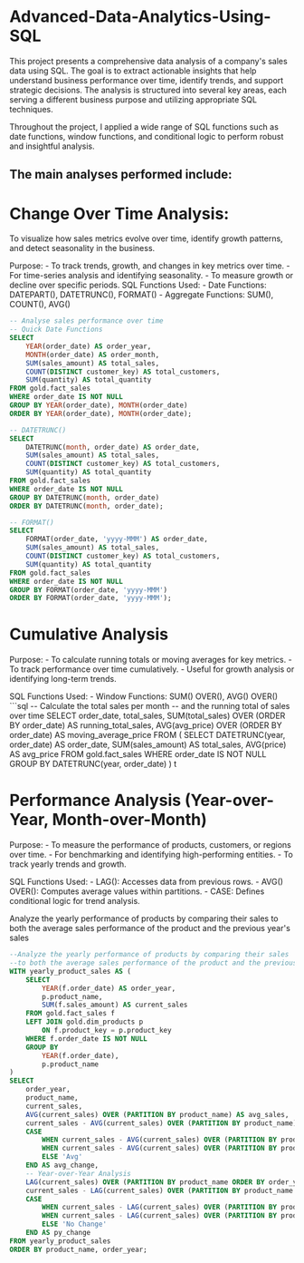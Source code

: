 
# Advanced-Data-Analytics-Using-SQL
This project presents a comprehensive data analysis of a company's sales data using SQL. The goal is to extract actionable insights that help understand business performance over time, identify trends, and support strategic decisions. The analysis is structured into several key areas, each serving a different business purpose and utilizing appropriate SQL techniques.

Throughout the project, I applied a wide range of SQL functions such as date functions, window functions, and conditional logic to perform robust and insightful analysis.

## The main analyses performed include:

# Change Over Time Analysis:
To visualize how sales metrics evolve over time, identify growth patterns, and detect seasonality in the business.

Purpose:
    - To track trends, growth, and changes in key metrics over time.
    - For time-series analysis and identifying seasonality.
    - To measure growth or decline over specific periods.
SQL Functions Used:
    - Date Functions: DATEPART(), DATETRUNC(), FORMAT()
    - Aggregate Functions: SUM(), COUNT(), AVG()
```sql
-- Analyse sales performance over time
-- Quick Date Functions
SELECT
    YEAR(order_date) AS order_year,
    MONTH(order_date) AS order_month,
    SUM(sales_amount) AS total_sales,
    COUNT(DISTINCT customer_key) AS total_customers,
    SUM(quantity) AS total_quantity
FROM gold.fact_sales
WHERE order_date IS NOT NULL
GROUP BY YEAR(order_date), MONTH(order_date)
ORDER BY YEAR(order_date), MONTH(order_date);

-- DATETRUNC()
SELECT
    DATETRUNC(month, order_date) AS order_date,
    SUM(sales_amount) AS total_sales,
    COUNT(DISTINCT customer_key) AS total_customers,
    SUM(quantity) AS total_quantity
FROM gold.fact_sales
WHERE order_date IS NOT NULL
GROUP BY DATETRUNC(month, order_date)
ORDER BY DATETRUNC(month, order_date);

-- FORMAT()
SELECT
    FORMAT(order_date, 'yyyy-MMM') AS order_date,
    SUM(sales_amount) AS total_sales,
    COUNT(DISTINCT customer_key) AS total_customers,
    SUM(quantity) AS total_quantity
FROM gold.fact_sales
WHERE order_date IS NOT NULL
GROUP BY FORMAT(order_date, 'yyyy-MMM')
ORDER BY FORMAT(order_date, 'yyyy-MMM');
```

# Cumulative Analysis

Purpose:
    - To calculate running totals or moving averages for key metrics.
    - To track performance over time cumulatively.
    - Useful for growth analysis or identifying long-term trends.

SQL Functions Used:
    - Window Functions: SUM() OVER(), AVG() OVER()
    ```sql
    -- Calculate the total sales per month 
-- and the running total of sales over time 
SELECT
	order_date,
	total_sales,
	SUM(total_sales) OVER (ORDER BY order_date) AS running_total_sales,
	AVG(avg_price) OVER (ORDER BY order_date) AS moving_average_price
FROM
(
    SELECT 
        DATETRUNC(year, order_date) AS order_date,
        SUM(sales_amount) AS total_sales,
        AVG(price) AS avg_price
    FROM gold.fact_sales
    WHERE order_date IS NOT NULL
    GROUP BY DATETRUNC(year, order_date)
) t

# Performance Analysis (Year-over-Year, Month-over-Month)
Purpose:
    - To measure the performance of products, customers, or regions over time.
    - For benchmarking and identifying high-performing entities.
    - To track yearly trends and growth.

SQL Functions Used:
    - LAG(): Accesses data from previous rows.
    - AVG() OVER(): Computes average values within partitions.
    - CASE: Defines conditional logic for trend analysis.

Analyze the yearly performance of products by comparing their sales 
to both the average sales performance of the product and the previous year's sales 
```sql
--Analyze the yearly performance of products by comparing their sales 
--to both the average sales performance of the product and the previous year's sales 
WITH yearly_product_sales AS (
    SELECT
        YEAR(f.order_date) AS order_year,
        p.product_name,
        SUM(f.sales_amount) AS current_sales
    FROM gold.fact_sales f
    LEFT JOIN gold.dim_products p
        ON f.product_key = p.product_key
    WHERE f.order_date IS NOT NULL
    GROUP BY 
        YEAR(f.order_date),
        p.product_name
)
SELECT
    order_year,
    product_name,
    current_sales,
    AVG(current_sales) OVER (PARTITION BY product_name) AS avg_sales,
    current_sales - AVG(current_sales) OVER (PARTITION BY product_name) AS diff_avg,
    CASE 
        WHEN current_sales - AVG(current_sales) OVER (PARTITION BY product_name) > 0 THEN 'Above Avg'
        WHEN current_sales - AVG(current_sales) OVER (PARTITION BY product_name) < 0 THEN 'Below Avg'
        ELSE 'Avg'
    END AS avg_change,
    -- Year-over-Year Analysis
    LAG(current_sales) OVER (PARTITION BY product_name ORDER BY order_year) AS py_sales,
    current_sales - LAG(current_sales) OVER (PARTITION BY product_name ORDER BY order_year) AS diff_py,
    CASE 
        WHEN current_sales - LAG(current_sales) OVER (PARTITION BY product_name ORDER BY order_year) > 0 THEN 'Increase'
        WHEN current_sales - LAG(current_sales) OVER (PARTITION BY product_name ORDER BY order_year) < 0 THEN 'Decrease'
        ELSE 'No Change'
    END AS py_change
FROM yearly_product_sales
ORDER BY product_name, order_year;
```

